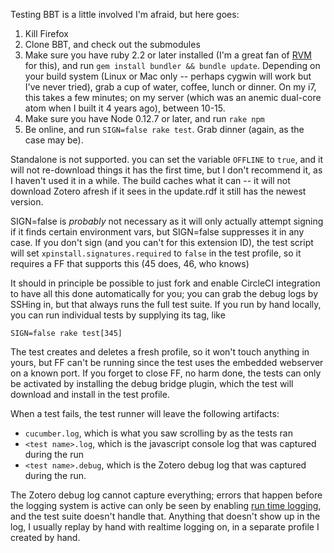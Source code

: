 Testing BBT is a little involved I'm afraid, but here goes:

1. Kill Firefox
1. Clone BBT, and check out the submodules
2. Make sure you have ruby 2.2 or later installed (I'm a great fan of [RVM](https://rvm.io/) for this), and run `gem install bundler && bundle update`. Depending on your build system (Linux or Mac only -- perhaps cygwin will work but I've never tried), grab a cup of water, coffee, lunch or dinner. On my i7, this takes a few minutes; on my server (which was an anemic dual-core atom when I built it 4 years ago), between 10-15.
3. Make sure you have Node 0.12.7 or later, and run `rake npm`
4. Be online, and run `SIGN=false rake test`. Grab dinner (again, as the case may be).

Standalone is not supported. you can set the variable `OFFLINE` to `true`, and it will not re-download things it has the first time, but I don't recommend it, as I haven't used it in a while. The build caches what it can -- it will not download Zotero afresh if it sees in the update.rdf it still has the newest version.

SIGN=false is *probably* not necessary as it will only actually attempt signing if it finds certain environment vars, but SIGN=false suppresses it in any case. If you don't sign (and you can't for this extension ID), the test script will set `xpinstall.signatures.required` to `false` in the test profile, so it requires a FF that supports this (45 does, 46, who knows)

It should in principle be possible to just fork and enable CircleCI integration to have all this done automatically for you; you can grab the debug logs by SSHing in, but that always runs the full test suite. If you run by hand locally, you can run individual tests by supplying its tag, like

```
SIGN=false rake test[345]
```

The test creates and deletes a fresh profile, so it won't touch anything in yours, but FF can't be running since the test uses the embedded webserver on a known port. If you forget to close FF, no harm done, the tests can only be activated by installing the debug bridge plugin, which the test will download and install in the test profile.

When a test fails, the test runner will leave the following artifacts:

* `cucumber.log`, which is what you saw scrolling by as the tests ran
* `<test name>.log`, which is the javascript console log that was captured during the run
* `<test name>.debug`, which is the Zotero debug log that was captured during the run.

The Zotero debug log cannot capture everything; errors that happen before the logging system is active can only be seen by enabling [run time logging](https://www.zotero.org/support/debug_output), and the test suite doesn't handle that. Anything that doesn't show up in the log, I usually replay by hand with realtime logging on, in a separate profile I created by hand.
